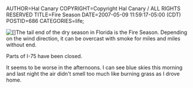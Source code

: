 AUTHOR=Hal Canary
COPYRIGHT=Copyright Hal Canary / ALL RIGHTS RESERVED
TITLE=Fire Season
DATE=2007-05-09 11:59:17-05:00 (CDT)
POSTID=686
CATEGORIES=life;

[![[]](https://halcanary.org/images/2007-05-09-fire-season.png)](http://www.news-press.com/apps/pbcs.dll/gallery?Site=A4&Date=20070507&Category=NEWS01&ArtNo=705070802&Ref=PH&Params=Itemnr=3)The tail end of the dry season in Florida is the Fire Season. Depending on the wind direction, it can be overcast with smoke for miles and miles without end.

Parts of I-75 have been closed.

It seems to be worse in the afternoons. I can see blue skies this morning and last night the air didn't smell too much like burning grass as I drove home.
